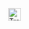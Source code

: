 <img align="center" alt="TrollFace" width="26px" src="https://raw.githubusercontent.com/github/explore/78df643247d429f6cc873026c0622819ad797942/topics/github/troll.png" />
